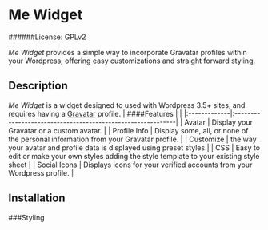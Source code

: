 Me Widget
=========
######License: GPLv2

*Me Widget* provides a simple way to incorporate Gravatar profiles within
your Wordpress, offering easy customizations and straight forward styling.

Description
-----------
*Me Widget* is a widget designed to used with Wordpress 3.5+ sites, and requires
having a [Gravatar](https://gravatar.com) profile.
| ####Features |                                                             |
|:-------------|:------------------------------------------------------------|
| Avatar       | Display your Gravatar or a custom avatar.                   |
| Profile Info | Display some, all, or none of the personal information from your Gravatar profile. |
| Customize    | the way your avatar and profile data is displayed using preset styles.|
| CSS          | Easy to edit or make your own styles adding the style template to your existing style sheet |
| Social Icons | Displays icons for your verified accounts from your Wordpress profile. |

Installation
------------

###Styling


